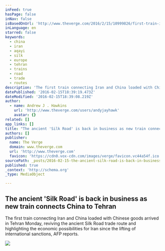 ```yaml
---
inFeed: true
hasPage: false
inNav: false
isBasedOnUrl: 'http://www.theverge.com/2016/2/15/10999826/first-train-iran-china-silk-road-trade-route'
inLanguage: en
starred: false
keywords:
  - china
  - iran
  - aqayi
  - silk
  - europe
  - tehran
  - trains
  - road
  - trade
  - routes
description: 'The first train connecting Iran and China loaded with Chinese goods arrived in Tehran Monday, reviving the ancient Silk Road trade route and highlighting the economic possibilities for Iran since the lifting of international sanctions, AFP reports.'
datePublished: '2016-02-15T18:39:19.473Z'
dateModified: '2016-02-15T18:39:08.219Z'
author:
  - name: Andrew J . Hawkins
    url: 'http://www.theverge.com/users/andyjayhawk'
    avatar: {}
related: []
app_links: []
title: "The ancient 'Silk Road' is back in business as new train connects China to Tehran"
authors: []
publisher:
  name: The Verge
  domain: www.theverge.com
  url: 'http://www.theverge.com'
  favicon: 'https://cdn0.vox-cdn.com/images/verge/favicon.vc44a54f.ico'
sourcePath: _posts/2016-02-15-the-ancient-silk-road-is-back-in-business-as-new-train-con.md
published: true
_context: 'http://schema.org'
_type: MediaObject

---
```

<article style=""><h1>The ancient 'Silk Road' is back in business as new train connects China to Tehran</h1><p>The first train connecting Iran and China loaded with Chinese goods arrived in Tehran Monday, reviving the ancient Silk Road trade route and highlighting the economic possibilities for Iran since the lifting of international sanctions, AFP reports.</p><img src="https://s3-us-west-2.amazonaws.com/the-grid-img/p/fe08627ecbc7c73bbc34d109bd192083a733b1d1.jpg" /></article>